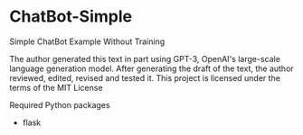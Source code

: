 # ChatBot-Simple
Simple ChatBot Example Without Training

The author generated this text in part using GPT-3, OpenAI's large-scale language generation model.
After generating the draft of the text, the author reviewed, edited, revised and tested it.
This project is licensed under the terms of the MIT License

Required Python packages
- flask

